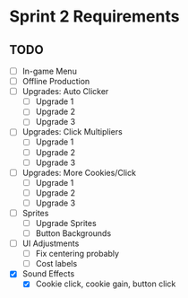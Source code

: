 # Sprint 2 Requirements

## TODO

- [ ] In-game Menu
- [ ] Offline Production
- [ ] Upgrades: Auto Clicker
  - [ ] Upgrade 1
  - [ ] Upgrade 2
  - [ ] Upgrade 3
- [ ] Upgrades: Click Multipliers
  - [ ] Upgrade 1
  - [ ] Upgrade 2
  - [ ] Upgrade 3
- [ ] Upgrades: More Cookies/Click
  - [ ] Upgrade 1
  - [ ] Upgrade 2
  - [ ] Upgrade 3
- [ ] Sprites
  - [ ] Upgrade Sprites
  - [ ] Button Backgrounds
- [ ] UI Adjustments
  - [ ] Fix centering probably
  - [ ] Cost labels
- [X] Sound Effects
  - [X] Cookie click, cookie gain, button click
